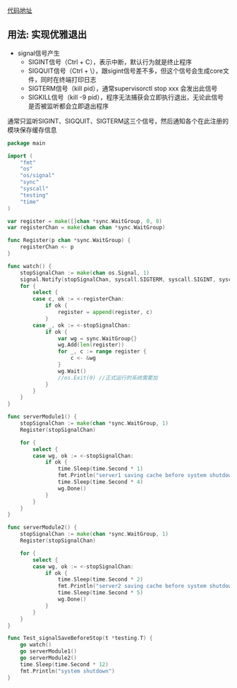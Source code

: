 [代码地址](https://github.com/easyNextCoder/easyGo/blob/main/signal/signal_graceful_exit.go)

## 用法: 实现优雅退出

* signal信号产生
  * SIGINT信号（Ctrl + C），表示中断，默认行为就是终止程序
  * SIGQUIT信号（Ctrl + \），跟sigint信号差不多，但这个信号会生成core文件，同时在终端打印日志
  * SIGTERM信号（kill pid），通常supervisorctl stop xxx 会发出此信号
  * SIGKILL信号（kill -9 pid），程序无法捕获会立即执行退出，无论此信号是否被监听都会立即退出程序

通常只监听SIGINT、SIGQUIT、SIGTERM这三个信号，然后通知各个在此注册的模块保存缓存信息


```go
package main

import (
	"fmt"
	"os"
	"os/signal"
	"sync"
	"syscall"
	"testing"
	"time"
)

var register = make([]chan *sync.WaitGroup, 0, 8)
var registerChan = make(chan chan *sync.WaitGroup)

func Register(p chan *sync.WaitGroup) {
	registerChan <- p
}

func watch() {
	stopSignalChan := make(chan os.Signal, 1)
	signal.Notify(stopSignalChan, syscall.SIGTERM, syscall.SIGINT, syscall.SIGQUIT)
	for {
		select {
		case c, ok := <-registerChan:
			if ok {
				register = append(register, c)
			}
		case _, ok := <-stopSignalChan:
			if ok {
				var wg = sync.WaitGroup{}
				wg.Add(len(register))
				for _, c := range register {
					c <- &wg
				}
				wg.Wait()
				//os.Exit(0) //正式运行的系统需要加
			}
		}
	}
}

func serverModule1() {
	stopSignalChan := make(chan *sync.WaitGroup, 1)
	Register(stopSignalChan)

	for {
		select {
		case wg, ok := <-stopSignalChan:
			if ok {
				time.Sleep(time.Second * 1)
				fmt.Println("server1 saving cache before system shutdown")
				time.Sleep(time.Second * 4)
				wg.Done()
			}
		}
	}
}

func serverModule2() {
	stopSignalChan := make(chan *sync.WaitGroup, 1)
	Register(stopSignalChan)

	for {
		select {
		case wg, ok := <-stopSignalChan:
			if ok {
				time.Sleep(time.Second * 2)
				fmt.Println("server2 saving cache before system shutdown")
				time.Sleep(time.Second * 5)
				wg.Done()
			}
		}
	}
}

func Test_signalSaveBeforeStop(t *testing.T) {
	go watch()
	go serverModule1()
	go serverModule2()
	time.Sleep(time.Second * 12)
	fmt.Println("system shutdown")
}

```

